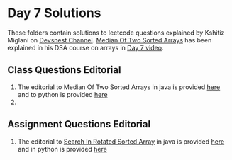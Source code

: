 # Day 7 Solutions

These folders contain solutions to leetcode questions explained by Kshitiz Miglani on [Devsnest Channel](https://www.youtube.com/channel/UCkxqJvZRzhM0oaBjbu3ZjFg). [Median Of Two Sorted Arrays](https://leetcode.com/problems/median-of-two-sorted-arrays/) has been explained in his DSA course on arrays in [Day 7 video](https://www.youtube.com/watch?v=9GXT1gc953c).

## Class Questions Editorial

1. The editorial to Median Of Two Sorted Arrays in java is provided [here](https://github.com/devs-nest/Algo-101/blob/master/2021/day1/two-sum/TwoSumJava.java) and to python is provided [here](https://github.com/devs-nest/Algo-101/blob/master/2021/day1/two-sum/TwoSumPython.py)
2. 

## Assignment Questions Editorial

1. The editorial to [Search In Rotated Sorted Array](https://leetcode.com/problems/search-in-rotated-sorted-array/) in java is provided [here](https://github.com/devs-nest/Algo-101/blob/master/2021/day1/contains-duplicate/ContainsDuplicate.java) and in python is provided [here](https://github.com/devs-nest/Algo-101/blob/master/2021/day1/contains-duplicate/ContainsDuplicates.py)
